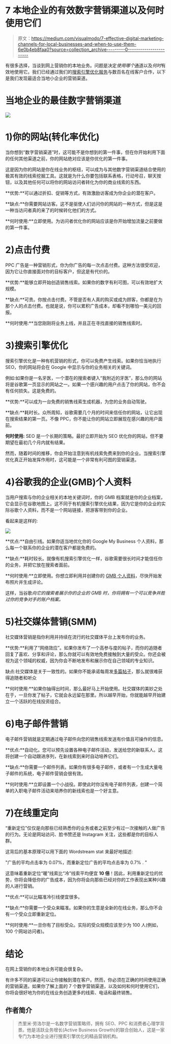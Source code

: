 # 7 本地企业的有效数字营销渠道以及何时使用它们

> 原文：<https://medium.com/visualmodo/7-effective-digital-marketing-channels-for-local-businesses-and-when-to-use-them-6e0b4eb8faa0?source=collection_archive---------0----------------------->

有很多选择，当谈到网上营销你的本地业务。问题是决定*使用哪个*通道以及*何时*有效地使用它。我们已经通过我们的[搜索引擎优化服务](https://activebusinessgrowth.ca/)与数百名在线客户合作，以下是我们发现最适合当地小企业的营销渠道。

# 当地企业的最佳数字营销渠道

![](img/feb133df855025147c40fcb3349bf31c.png)

# 1)你的网站(转化率优化)

当你想到“数字营销渠道”时，这可能不是你想到的第一件事，但在你开始利用下面的任何其他渠道之前，你的网站绝对应该是你优化的第一件事。

这是因为你的网站是你在线业务的枢纽，可以成为与其他数字营销渠道结合使用的极其有效的线索挖掘工具。这就是为什么你要包括联系表格，行动号召，聊天按钮，以及其他任何可以将你的网站访问者转化为你的商业线索的东西。

**优势:**可以通过折扣、促销等方式，有效激励访客成为你企业的潜在客户。

**缺点:**你需要网站访客。这不是驱使人们访问你的网站的一种方式，但是这是一种当访问者真的来了的时候转化他们的方式。

**何时使用:**立即使用。为访问者优化你的网站应该是你开始增加流量之前要做的第一件事。

# 2)点击付费

PPC 广告是一种营销形式，你为你广告的每一次点击付费。这种方法很受欢迎，因为它让你直接面对你的目标客户，但这是有代价的。

**优势:**能够立即开始创造销售线索。如果你的数字有利可图，可以有效地扩大规模。

**缺点:**可贵。你按点击付费。不管是否有人真的购买或成为顾客，你都是在为那个人的点击付费。也就是说，你可以累积广告成本，却看不到哪怕一美元的回报。

**何时使用:**当您刚刚将业务上线，并且正在寻找直接的销售线索时。

# 3)搜索引擎优化

搜索引擎优化是一种有机营销的形式，你可以免费产生线索。如果你恰当地执行 SEO，你的网站将会在 Google 中显示与你的业务相关的关键词。

例如:如果你是一名牙医，一个潜在的搜索者键入“我附近的牙医”，那么你的网站将是谷歌第一页显示的网站之一。如果一个感兴趣的用户点击了你的网站，你不会有任何损失。这是免费的。

**优势:**可以成为一台免费的销售线索生成机器，为您的业务自动驾驶。

**缺点:**耗时长。众所周知，谷歌需要几个月的时间来信任你的网站，让它出现在搜索结果的第一页。不像 PPC，你不能让你的网站立即展现在感兴趣的用户面前。

**何时使用:** SEO 是一个长期的策略。最好立即开始为 SEO 优化你的网站，但不要期望在最初几个月内就有结果。

然而，随着时间的推移，你会开始注意到有机线索免费来到你的企业。当搜索引擎优化真正开始发挥作用时，这可能是一个非常有利可图的营销渠道。

# 4)谷歌我的企业(GMB)个人资料

当用户搜索与你的企业相关的本地关键词时，你的 GMB 档案就是你的企业档案，它会显示在谷歌地图上。这不同于有机搜索引擎优化结果，因为它是你的企业的实际谷歌个人资料，而不是一个网站链接，把游客带到你的企业。

看起来是这样的:

![](img/25159b6cfadc698a22d0ee1efa08fad5.png)

**优点:**自由引线。如果你适当地优化你的 Google My Business 个人资料，那么每一个联系你的企业的潜在客户都是免费的。

**缺点:**耗时较长。就像有机搜索引擎优化一样，谷歌需要很长时间才能信任你的业务，并把它放在搜索者面前。

**何时使用:**立即使用。你想立即利用并创建你的 [GMB 个人资料](https://www.google.com/business/)，尽快开始发布照片并生成评论。

这样，当谷歌*向它的搜索者展示你的企业的 GMB 时，你将拥有一个可以竞争并胜过你的竞争对手的账户档案。*

# 5)社交媒体营销(SMM)

社交媒体营销是指你利用并持续在流行的社交媒体平台上发布你的业务。

**优势:**利用了“网络效应”。如果你发布了一个高参与度的帖子，而你的追随者回复了喜欢、分享和评论，那么你就可以有效地免费接触到大量的受众。你还会被视为这个领域的权威，因为你会不断地发布和展示你在自己领域的专业知识。

缺点:社交媒体是关于一致性的。如果你不能承诺每周发[多篇帖子](https://visualmodo.com/blog/)，那么就很难获得追随者和听众

**何时使用:**如果你抽得出时间，那么最好马上开始使用。社交媒体的美妙之处在于，一旦你发了帖子，它就会永远留在那里。所以越早开始，你就能越早开始建立一个活跃的在线投资组合。

# 6)电子邮件营销

电子邮件营销就是定期通过电子邮件向您的销售线索发送有价值且可操作的信息。

**优点:**自动化。您可以预先设置各种电子邮件活动，发送给您的新联系人。这将创建一个自动跟进序列，在新线索到来时自动培养它们。

**缺点:**你需要一个邮件列表。如果你有很多电子邮件，或者有一个生成大量电子邮件的系统，电子邮件营销会很有效。

**何时使用:**立即设置一个小战役。即使此时你没有电子邮件列表，创建一个简单的入职电子邮件活动来培养你的新线索也是一个好主意。

# 7)在线重定向

“重新定位”仅仅是向那些已经熟悉你的业务或者之前至少有过一次接触的人做广告的行为。无论是网站访问、脸书赞还是 Instagram 关注，这些都是你的目标人群。

这背后的基本原理可以用下面的 Wordstream stat 来最好地描述:

"广告的平均点击率为 0.07%，而重新定位广告的平均点击率为 0.7% . "

这意味着重新定位“暖”线索比“冷”线索平均便宜 **10 倍**！因此，利用重新定位的优势，你将会降低你的广告成本，因为你将会向那些已经对你的工作表现出某种兴趣的人进行营销。

**优点:**可以比瞄准冷引线便宜很多。

**缺点:**你需要一个受众来瞄准。如果你的生意是全新的在线业务，那么你不会有一个受众立即重新定位。

**何时使用:**一旦你有了目标受众。实际的受众规模应该至少为 100 人(例如，100 个网站访问者)。

# 结论

在网上营销你的本地业务可能会很复杂。

有许多不同的渠道可以让你接触到潜在客户。然而，你必须在正确的时间使用正确的营销渠道。如果你了解上面的 7 个数字营销渠道，以及如何和何时使用它们，你将会很好地为你的在线业务创造更多的线索、电话和最终销售。

## 作者简介

> 杰里米·劳洛尔是一名数字营销策略师，拥有 SEO、PPC 和消费者心理学背景。他是活跃业务增长(Active Business Growth)的联合创始人，这是一家专门为本地企业进行搜索引擎优化的精品营销机构。